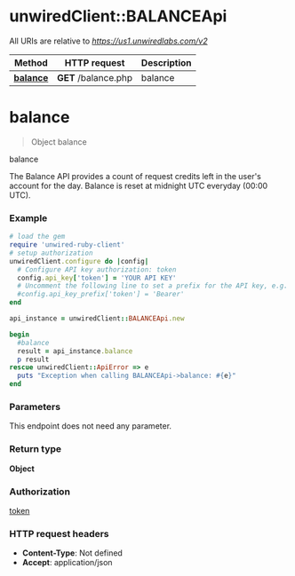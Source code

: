 # unwiredClient::BALANCEApi

All URIs are relative to *https://us1.unwiredlabs.com/v2*

Method | HTTP request | Description
------------- | ------------- | -------------
[**balance**](BALANCEApi.md#balance) | **GET** /balance.php | balance


# **balance**
> Object balance

balance

The Balance API provides a count of request credits left in the user's account for the day. Balance is reset at midnight UTC everyday (00:00 UTC).

### Example
```ruby
# load the gem
require 'unwired-ruby-client'
# setup authorization
unwiredClient.configure do |config|
  # Configure API key authorization: token
  config.api_key['token'] = 'YOUR API KEY'
  # Uncomment the following line to set a prefix for the API key, e.g. 'Bearer' (defaults to nil)
  #config.api_key_prefix['token'] = 'Bearer'
end

api_instance = unwiredClient::BALANCEApi.new

begin
  #balance
  result = api_instance.balance
  p result
rescue unwiredClient::ApiError => e
  puts "Exception when calling BALANCEApi->balance: #{e}"
end
```

### Parameters
This endpoint does not need any parameter.

### Return type

**Object**

### Authorization

[token](../README.md#token)

### HTTP request headers

 - **Content-Type**: Not defined
 - **Accept**: application/json



